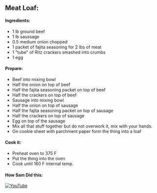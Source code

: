 ## Meat Loaf:

#### Ingredients:
* 1 lb ground beef
* 1 lb saussage
* 0.5 medium onion chopped
* 1 packet of fajita seasoning for 2 lbs of meat
* 1 "tube" of Ritz crackers smashed into crumbs
* 1 egg

#### Prepare:
* Beef into mixing bowl
* Half the onion on top of beef
* Half the fajita seasoning packet on top of beef
* Half the crackers on top of beef
* Sausage into mixing bowl
* Half the onion on top of sausage
* Half the fajita seasoning packet on top of sausage
* Half the crackers on top of sausage
* Egg on top of the sausage
* Mix all that stuff together but do not overwork it, mix with your hands.
* On cookie sheet with parchment paper form the thing into a loaf

#### Cook it:
* Preheat oven to 375 F
* Put the thing into the oven
* Cook until 160 F internal temp.

#### How Sam Did this:
[![YouTube](http://img.youtube.com/vi/eetig_xvnn4/0.jpg)](http://www.youtube.com/watch?v=eetig_xvnn4)
